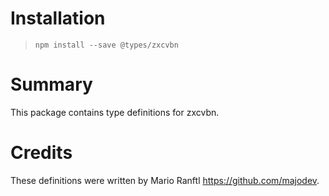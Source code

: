 # Installation
> `npm install --save @types/zxcvbn`

# Summary
This package contains type definitions for zxcvbn.

# Credits
These definitions were written by Mario Ranftl <https://github.com/majodev>.
